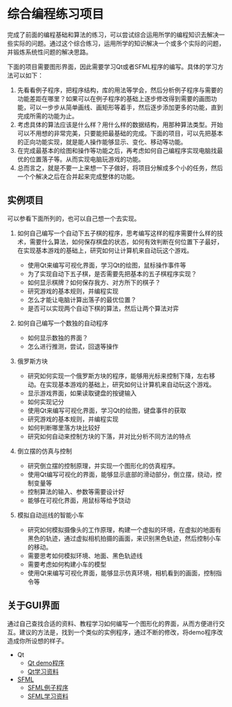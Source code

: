 # 综合编程练习项目

完成了前面的编程基础和算法的练习，可以尝试综合运用所学的编程知识去解决一些实际的问题。通过这个综合练习，运用所学的知识解决一个或多个实际的问题，并锻炼系统性问题的解决思路。

下面的项目需要图形界面，因此需要学习Qt或者SFML程序的编写。具体的学习方法可以如下：
1. 先看看例子程序，把程序结构，库的用法等学会，然后分析例子程序与需要的功能差距在哪里？如果可以在例子程序的基础上逐步修改得到需要的画图功能，可以一步步从简单画线、画矩形等着手，然后逐步添加更多的功能，直到完成所需的功能为止。
2. 考虑具体的算法应该是什么样？用什么样的数据结构，用那种算法类型。开始可以不用想的非常完美，只要能把最基础的完成。下面的项目，可以先把基本的正向功能实现，就是能人操作能够显示、变化、移动等功能。
3. 在完成最基本的绘图和操作等功能之后，再考虑如何自己编程序实现电脑找最优的位置落子等。从而实现电脑玩游戏的功能。
4. 总而言之，就是不要一上来想一下子做好，将项目分解成多个小的任务，然后一个个解决之后在合并起来完成整体的功能。


## 实例项目

可以参看下面所列的，也可以自己想一个去实现。

1. 如何自己编写一个自动下五子棋的程序，思考编写这样的程序需要什么样的技术，需要什么算法，如何保存棋盘的状态，如何有效判断在何位置下子最好，在实现基本游戏的基础上，研究如何让计算机来自动玩这个游戏。
    - 使用Qt来编写可视化界面，学习Qt的绘图，鼠标操作事件等
    - 为了实现自动下五子棋，是否需要先把基本的五子棋程序实现？
    - 如何显示棋牌？如何保存我方、对方所下的棋子？
    - 研究游戏的基本规则，并编程实现
    - 怎么才能让电脑计算出落子的最优位置？
    - 是否可以实现两个自动下棋的算法，然后让两个算法对弈


2. 如何自己编写一个数独的自动程序
    - 如何显示数独的界面？
    - 怎么进行推测，尝试，回退等操作

3. 俄罗斯方块
    - 研究如何实现一个俄罗斯方块的程序，能够用光标来控制下降，左右移动。在实现基本游戏的基础上，研究如何让计算机来自动玩这个游戏。
    - 显示游戏界面，如果读取键盘的按键输入
    - 如何实现记分
    - 使用Qt来编写可视化界面，学习Qt的绘图，键盘事件的获取
    - 研究游戏的基本规则，并编程实现
    - 如何判断哪里落方块比较好
    - 研究如何自动来控制方块的下落，并对比分析不同方法的特点

4. 倒立摆的仿真与控制
    - 研究倒立摆的控制原理，并实现一个图形化的仿真程序。
    - 使用Qt编写可视化的界面，能够显示底部的滑动部分，倒立摆，绕动，控制变量等
    - 控制算法的输入、参数等需要设计好
    - 能够在可视化界面，用鼠标等给予饶动

5. 模拟自动巡线的智能小车
    - 研究如何模拟摄像头的工作原理，构建一个虚拟的环境，在虚拟的地面有黑色的轨迹，通过虚拟相机拍摄的画面，来识别黑色轨迹，然后控制小车的移动。
    - 需要思考如何模拟环境、地面、黑色轨迹线
    - 需要考虑如何构建小车的模型
    - 使用Qt来编写可视化界面，能够显示仿真环境，相机看到的画面，控制指令等


## 关于GUI界面
通过自己查找合适的资料、教程学习如何编写一个图形化的界面，从而方便进行交互。建议的方法是，找到一个类似的实例程序，通过不断的修改，将demo程序改造成你所设想的样子。

* Qt
    - [Qt demo程序](qt_demos)
    - [Qt学习资料](https://gitee.com/bushuhui/resources/tree/master/books/qt)
* [SFML](https://github.com/SFML/SFML)
    - [SFML例子程序](sfml_demos)
    - [SFML学习资料](https://gitee.com/bushuhui/resources/tree/master/books/sfml/SFML-2.5.1_doc)